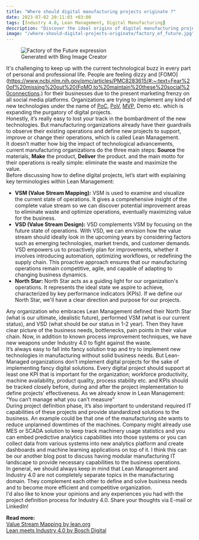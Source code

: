 ```yaml
---
title: "Where should digital manufacturing projects originate ?"
date: 2023-07-02 20:11:03 +03:00
tags: [Industry 4.0, Lean Management, Digital Manufacturing]
description: "Discover the ideal origins of digital manufacturing projects and optimize your operations for efficiency and value creation. #DigitalManufacturing"
image: "/where-should-digital-projects-originate/factory_of_future.jpg"
---
```


<figure>
<img src="/where-should-digital-projects-originate/factory_of_future.jpg" alt="Factory of the Future expression">
<figcaption>Generated with Bing Image Creator</figcaption>
</figure>

It's challenging to keep up with the current technological buzz in every part of personal and professional life. People are feeling dizzy and [FOMO](https://www.ncbi.nlm.nih.gov/pmc/articles/PMC8283615/#:~:text=Fear%20of%20missing%20out%20(FoMO,to%20maintain%20these%20social%20connections.) for their businesses due to the present marketing frenzy on all social media platforms. Organizations are trying to implement any kind of new technologies under the name of [PoC](https://en.wikipedia.org/wiki/Proof_of_concept), [PoV](https://about.gitlab.com/handbook/customer-success/solutions-architects/tools-and-resources/pov/#:~:text=Proof%20of%20value%20is%20a,documented%20through%20the%20POV%20process.), [MVP](https://en.wikipedia.org/wiki/Minimum_viable_product), Demo etc. which is expanding the purgatory of digital projects.  
Honestly, it’s really easy to lost your track in the bombardment of the new technologies. But manufacturing organizations already have their guardrails to observe their existing operations and define new projects to support, improve or change their operations, which is called Lean Management.  
It doesn’t matter how big the impact of technological advancements, current manufacturing organizations do the three main steps: **Source** the materials, **Make** the product, **Deliver** the product. and the main motto for their operations is really simple: eliminate the waste and maximize the value.  
Before discussing how to define digital projects, let’s start with explaining key terminologies within Lean Management:  
- **VSM (Value Stream Mapping):** VSM is used to examine and visualize the current state of operations. It gives a comprehensive insight of the complete value stream so we can discover potential improvement areas to eliminate waste and optimize operations, eventually maximizing value for the business.  
- **VSD (Value Stream Design):** VSD complements VSM by focusing on the future state of operations. With VSD, we can envision how the value stream should ideally look in the upcoming years by considering factors such as emerging technologies, market trends, and customer demands. VSD empowers us to proactively plan for improvements, whether it involves introducing automation, optimizing workflows, or redefining the supply chain. This proactive approach ensures that our manufacturing operations remain competitive, agile, and capable of adapting to changing business dynamics.  
- **North Star:** North Star acts as a guiding light for our organization's operations. It represents the ideal state we aspire to achieve, characterized by key performance indicators (KPIs). If we define our North Star, we'll have a clear direction and purpose for our projects.  

Any organization who embraces Lean Management defined their North Star (what is our ultimate, idealistic future), performed VSM (what is our current status), and VSD (what should be our status in 1-2 year). Then they have clear picture of the business needs, bottlenecks, pain points in their value chain. Now, in addition to known process improvement techniques, we have new weapons under Industry 4.0 to fight against the waste.  
It’s always easy to fall into fancy solution trap and try to implement new technologies in manufacturing without solid business needs. But Lean-Managed organizations don’t implement digital projects for the sake of implementing fancy digital solutions. Every digital project should support at least one KPI that is important for the organization; workforce productivity, machine availability, product quality, process stability etc. and KPIs should be tracked closely before, during and after the project implementation to define projects’ effectiveness. As we already know in Lean Management: “You can’t manage what you can’t measure”  
During project definition phase, it’s also important to understand required IT capabilities of these projects and provide standardized solutions to the business. An example could be that one of the manufacturing site wants to reduce unplanned downtimes of the machines. Company might already use MES or SCADA solution to keep track machinery usage statistics and you can embed predictive analytics capabilities into those systems or you can collect data from various systems into new analytics platform and create dashboards and machine learning applications on top of it. I think this can be our another blog post to discuss having modular manufacturing IT landscape to provide necessary capabilities to the business operations.  
In general, we should always keep in mind that Lean Management and Industry 4.0 are not completely separate topics in the manufacturing domain. They complement each other to define and solve business needs and to become more efficient and competitive organization.  
I'd also like to know your opinions and any experiences you had with the project definition process for Industry 4.0. Share your thoughts via E-mail or LinkedIn!  
  
**Read more:**  
[Value Stream Mapping by lean.org](https://www.lean.org/lexicon-terms/value-stream-mapping/)  
[Lean meets Industry 4.0 by Bosch Digital](https://blog.bosch-digital.com/lean-meets-industry-4-0-value-stream-thinking-denominator/)  